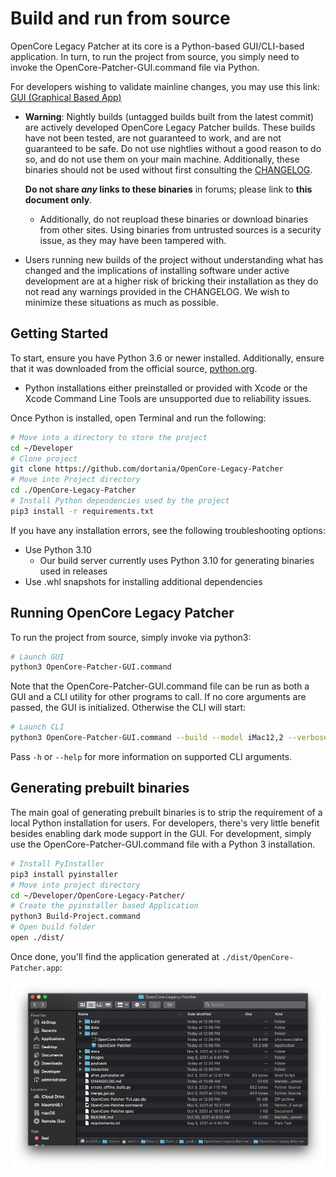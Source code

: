 # Build and run from source

OpenCore Legacy Patcher at its core is a Python-based GUI/CLI-based application. In turn, to run the project from source, you simply need to invoke the OpenCore-Patcher-GUI.command file via Python.

For developers wishing to validate mainline changes, you may use this link: [GUI (Graphical Based App)](https://nightly.link/dortania/OpenCore-Legacy-Patcher/workflows/build-app-wxpython/main/OpenCore-Patcher.app%20%28GUI%29.zip)

* **Warning**: Nightly builds (untagged builds built from the latest commit) are actively developed OpenCore Legacy Patcher builds. These builds have not been tested, are not guaranteed to work, and are not guaranteed to be safe. Do not use nightlies without a good reason to do so, and do not use them on your main machine. Additionally, these binaries should not be used without first consulting the [CHANGELOG](./CHANGELOG.md).

  **Do not share _any_ links to these binaries** in forums; please link to **this document only**.
  * Additionally, do not reupload these binaries or download binaries from other sites. Using binaries from untrusted sources is a security issue, as they may have been tampered with.
* Users running new builds of the project without understanding what has changed and the implications of installing software under active development are at a higher risk of bricking their installation as they do not read any warnings provided in the CHANGELOG. We wish to minimize these situations as much as possible.

## Getting Started

To start, ensure you have Python 3.6 or newer installed. Additionally, ensure that it was downloaded from the official source, [python.org](https://www.python.org/downloads/macos/).

* Python installations either preinstalled or provided with Xcode or the Xcode Command Line Tools are unsupported due to reliability issues.

Once Python is installed, open Terminal and run the following:

```sh
# Move into a directory to store the project
cd ~/Developer
# Clone project
git clone https://github.com/dortania/OpenCore-Legacy-Patcher
# Move into Project directory
cd ./OpenCore-Legacy-Patcher
# Install Python dependencies used by the project
pip3 install -r requirements.txt
```

If you have any installation errors, see the following troubleshooting options:

* Use Python 3.10
  * Our build server currently uses Python 3.10 for generating binaries used in releases
* Use .whl snapshots for installing additional dependencies

## Running OpenCore Legacy Patcher

To run the project from source, simply invoke via python3:

```sh
# Launch GUI
python3 OpenCore-Patcher-GUI.command
```

Note that the OpenCore-Patcher-GUI.command file can be run as both a GUI and a CLI utility for other programs to call. If no core arguments are passed, the GUI is initialized. Otherwise the CLI will start:

```sh
# Launch CLI
python3 OpenCore-Patcher-GUI.command --build --model iMac12,2 --verbose
```

Pass `-h` or `--help` for more information on supported CLI arguments.

## Generating prebuilt binaries

The main goal of generating prebuilt binaries is to strip the requirement of a local Python installation for users. For developers, there's very little benefit besides enabling dark mode support in the GUI. For development, simply use the OpenCore-Patcher-GUI.command file with a Python 3 installation.

```sh
# Install PyInstaller
pip3 install pyinstaller
# Move into project directory
cd ~/Developer/OpenCore-Legacy-Patcher/
# Create the pyinstaller based Application
python3 Build-Project.command
# Open build folder
open ./dist/
```

Once done, you'll find the application generated at `./dist/OpenCore-Patcher.app`:

![](./images/build-dist.png)
